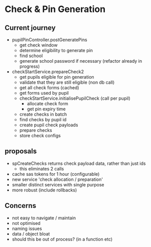 # Check & Pin Generation

## Current journey

- pupilPinController.postGeneratePins
  - get check window
  - determine eligibility to generate pin
  - find school
  - generate school password if necessary (refactor already in progress)
- checkStartService.prepareCheck2
  - get pupils eligible for pin generation
  - validate that they are still eligible (non db call)
  - get all check forms (cached)
  - get forms used by pupil
  - checkStartService.initialisePupilCheck (call per pupil)
    - allocate check form
    - get pin expiry time
  - create checks in batch
  - find checks by pupil id
  - create pupil check payloads
  - prepare checks
  - store check configs

## proposals
- spCreateChecks returns check payload data, rather than just ids
  - this eliminates 2 calls
- cache sas tokens for 1 hour (configurable)
- new service 'check allocation / preparation'
- smaller distinct services with single purpose
- more robust (include rollbacks)

## Concerns

- not easy to navigate / maintain
- not optimised
- naming issues
- data / object bloat
- should this be out of process? (in a function etc)
